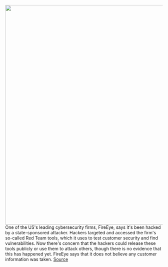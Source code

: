 <img src='https://cdn.vox-cdn.com/thumbor/c0Ec1pY9xUdERC-sfAYqmEyJ09o=/0x0:2040x1360/1200x800/filters:focal(857x517:1183x843)/cdn.vox-cdn.com/uploads/chorus_image/image/68483065/acastro_170629_1777_0008_v2.0.jpg' width='700px' /><br/>
One of the US's leading cybersecurity firms, FireEye, says it's been hacked by a state-sponsored attacker. Hackers targeted and accessed the firm's so-called Red Team tools, which it uses to test customer security and find vulnerabilities. Now there's concern that the hackers could release these tools publicly or use them to attack others, though there is no evidence that this has happened yet. FireEye says that it does not believe any customer information was taken.
<a href='https://www.theverge.com/2020/12/9/22165027/fireeye-cybersecurity-attack-red-team-tools'> Source <a/>
